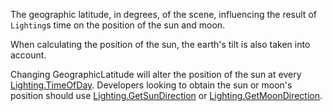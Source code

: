 The geographic latitude, in degrees, of the scene, influencing the result of `Lighting`s time on the position of the sun and moon.

When calculating the position of the sun, the earth's tilt is also taken into account.

Changing GeographicLatitude will alter the position of the sun at every [Lighting.TimeOfDay](https://developer.roblox.com/api-reference/property/Lighting/TimeOfDay). Developers looking to obtain the sun or moon's position should use [Lighting.GetSunDirection](https://developer.roblox.com/api-reference/function/Lighting/GetSunDirection) or [Lighting.GetMoonDirection](https://developer.roblox.com/api-reference/function/Lighting/GetMoonDirection).
